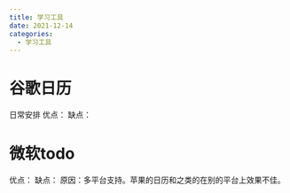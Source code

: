```yaml
---
title: 学习工具
date: 2021-12-14
categories:
  - 学习工具
---
```



# 谷歌日历
日常安排
优点：
缺点：
# 微软todo
优点：
缺点：
原因：多平台支持。苹果的日历和之类的在别的平台上效果不佳。
